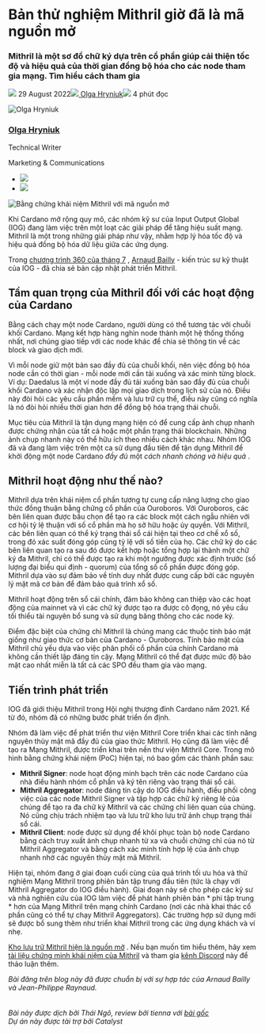 # Bản thử nghiệm Mithril giờ đã là mã nguồn mở

### **Mithril là một sơ đồ chữ ký dựa trên cổ phần giúp cải thiện tốc độ và hiệu quả của thời gian đồng bộ hóa cho các node tham gia mạng. Tìm hiểu cách tham gia**

![](img/2022-08-29-mithril-proof-of-concept-is-now-open-source.002.png) 29 August 2022![](img/2022-08-29-mithril-proof-of-concept-is-now-open-source.002.png)[ Olga Hryniuk](/en/blog/authors/olga-hryniuk/page-1/)![](img/2022-08-29-mithril-proof-of-concept-is-now-open-source.003.png) 4 phút đọc

![Olga Hryniuk](img/2022-08-29-mithril-proof-of-concept-is-now-open-source.004.png)[](/en/blog/authors/olga-hryniuk/page-1/)

### [**Olga Hryniuk**](/en/blog/authors/olga-hryniuk/page-1/)

Technical Writer

Marketing &amp; Communications

- ![](img/2022-08-29-mithril-proof-of-concept-is-now-open-source.005.png)[](https://www.linkedin.com/in/olga-hryniuk-1094a3160/ "LinkedIn")
- ![](img/2022-08-29-mithril-proof-of-concept-is-now-open-source.006.png)[](https://github.com/olgahryniuk "GitHub")

![Bằng chứng khái niệm Mithril với mã nguồn mở](img/2022-08-29-mithril-proof-of-concept-is-now-open-source.007.jpeg)

Khi Cardano mở rộng quy mô, các nhóm kỹ sư của Input Output Global (IOG) đang làm việc trên một loạt các giải pháp để tăng hiệu suất mạng. Mithril là một trong những giải pháp như vậy, nhằm hợp lý hóa tốc độ và hiệu quả đồng bộ hóa dữ liệu giữa các ứng dụng.

Trong [chương trình 360 của tháng 7](https://www.youtube.com/watch?v=mHHVaxkHFrE&t=478s) , [Arnaud Bailly](https://iohk.io/en/team/arnaud-bailly) - kiến trúc sư kỹ thuật của IOG - đã chia sẻ bản cập nhật phát triển Mithril.

## **Tầm quan trọng của Mithril đối với các hoạt động của Cardano**

Bằng cách chạy một node Cardano, người dùng có thể tương tác với chuỗi khối Cardano. Mạng kết hợp hàng nghìn node thành một hệ thống thống nhất, nơi chúng giao tiếp với các node khác để chia sẻ thông tin về các block và giao dịch mới.

Vì mỗi node giữ một bản sao đầy đủ của chuỗi khối, nên việc đồng bộ hóa node cần có thời gian - mỗi node mới cần tải xuống và xác minh từng block. Ví dụ: Daedalus là một ví node đầy đủ tải xuống bản sao đầy đủ của chuỗi khối Cardano và xác nhận độc lập mọi giao dịch trong lịch sử của nó. Điều này đòi hỏi các yêu cầu phần mềm và lưu trữ cụ thể, điều này cũng có nghĩa là nó đòi hỏi nhiều thời gian hơn để đồng bộ hóa trạng thái chuỗi.

Mục tiêu của Mithril là tận dụng mạng hiện có để cung cấp ảnh chụp nhanh được chứng nhận của tất cả hoặc một phần trạng thái blockchain. Những ảnh chụp nhanh này có thể hữu ích theo nhiều cách khác nhau. Nhóm IOG đã và đang làm việc trên một ca sử dụng đầu tiên để tận dụng Mithril để khởi động một node Cardano *đầy đủ* một *cách nhanh chóng và hiệu quả* .

## **Mithril hoạt động như thế nào?**

Mithril dựa trên khái niệm cổ phần tương tự cung cấp năng lượng cho giao thức đồng thuận bằng chứng cổ phần của Ouroboros. Với Ouroboros, các bên liên quan được bầu chọn để tạo ra các block một cách ngẫu nhiên với cơ hội tỷ lệ thuận với số cổ phần mà họ sở hữu hoặc ủy quyền. Với Mithril, các bên liên quan có thể ký trạng thái sổ cái hiện tại theo cơ chế xổ số, trong đó xác suất đóng góp cũng tỷ lệ với số tiền của họ. Các chữ ký do các bên liên quan tạo ra sau đó được kết hợp hoặc tổng hợp lại thành một chữ ký đa Mithril, chỉ có thể được tạo ra khi một ngưỡng được xác định trước (số lượng đại biểu qui định - quorum) của tổng số cổ phần được đóng góp. Mithril dựa vào sự đảm bảo về tính duy nhất được cung cấp bởi các nguyên lý mật mã cơ bản để đảm bảo quá trình xổ số.

Mithril hoạt động trên sổ cái chính, đảm bảo không can thiệp vào các hoạt động của mainnet và vì các chữ ký được tạo ra được cô đọng, nó yêu cầu tối thiểu tài nguyên bổ sung và sử dụng băng thông cho các node ký.

Điểm đặc biệt của chứng chỉ Mithril là chúng mang các thuộc tính bảo mật giống như giao thức cơ bản của Cardano - Ouroboros. Tính bảo mật của Mithril chủ yếu dựa vào việc phân phối cổ phần của chính Cardano mà không cần thiết lập đáng tin cậy. Mạng Mithril có thể đạt được mức độ bảo mật cao nhất miễn là tất cả các SPO đều tham gia vào mạng.

## **Tiến trình phát triển**

IOG đã giới thiệu Mithril trong Hội nghị thượng đỉnh Cardano năm 2021. Kể từ đó, nhóm đã có những bước phát triển ổn định.

Nhóm đã làm việc để phát triển thư viện Mithril Core triển khai các tính năng nguyên thủy mật mã đầy đủ của giao thức Mithril. Họ cũng đã làm việc để tạo ra Mạng Mithril, được triển khai trên nền thư viện Mithril Core. Trong mô hình bằng chứng khái niệm (PoC) hiện tại, nó bao gồm các thành phần sau:

- **Mithril Signer**: node hoạt động minh bạch trên các node Cardano của nhà điều hành nhóm cổ phần và ký tên riêng vào trạng thái sổ cái.
- **Mithril Aggregator**: node đáng tin cậy do IOG điều hành, điều phối công việc của các node Mithril Signer và tập hợp các chữ ký riêng lẻ của chúng để tạo ra đa chữ ký Mithril và các chứng chỉ liên quan của chúng. Nó cũng chịu trách nhiệm tạo và lưu trữ kho lưu trữ ảnh chụp trạng thái sổ cái.
- **Mithril Client**: node được sử dụng để khôi phục toàn bộ node Cardano bằng cách truy xuất ảnh chụp nhanh từ xa và chuỗi chứng chỉ của nó từ Mithril Aggregator và bằng cách xác minh tính hợp lệ của ảnh chụp nhanh nhờ các nguyên thủy mật mã Mithril.

Hiện tại, nhóm đang ở giai đoạn cuối cùng của quá trình tối ưu hóa và thử nghiệm Mạng Mithril trong phiên bản tập trung đầu tiên (tức là chạy với Mithril Aggregator do IOG điều hành). Giai đoạn này sẽ cho phép các kỹ sư và nhà nghiên cứu của IOG làm việc để phát hành phiên bản *&nbsp;phi tập trung * hơn của Mạng Mithril trên mạng chính Cardano (nơi các nhà khai thác cổ phần cũng có thể tự chạy Mithril Aggregators). Các trường hợp sử dụng mới sẽ được bổ sung thêm như triển khai Mithril trong các ứng dụng khách và ví nhẹ.

[Kho lưu trữ Mithril hiện là nguồn mở](https://github.com/input-output-hk/mithril) . Nếu bạn muốn tìm hiểu thêm, hãy xem [tài liệu chứng minh khái niệm của Mithril](https://mithril.network/doc/) và tham gia [kênh Discord](https://discord.gg/WmSVtQ5PjZ) này để thảo luận thêm.

*Bài đăng trên blog này đã được chuẩn bị với sự hợp tác của Arnaud Bailly và Jean-Philippe Raynaud.<br><br><br>Bài này được dịch bởi Thái Ngô, review bởi tienna với [bài gốc](https://iohk.io/en/blog/posts/2022/08/29/mithril-proof-of-concept-is-now-open-source/)<br><em>Dự án này được tài trợ bởi Catalyst</em>*
